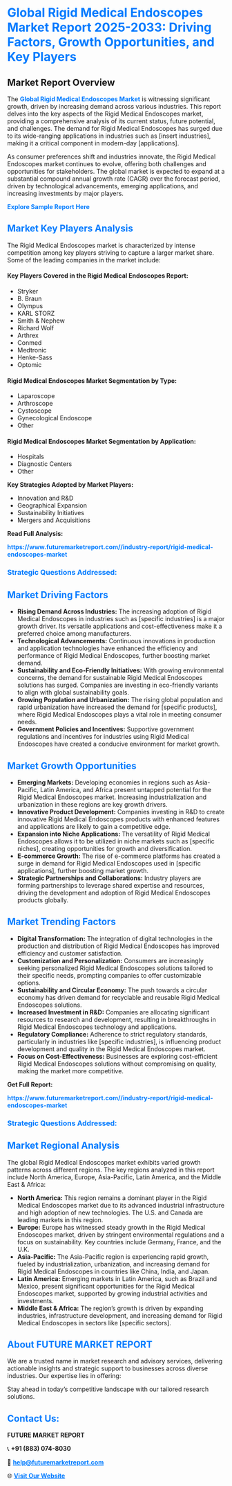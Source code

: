 <h1 style="color: #007BFF;">Global Rigid Medical Endoscopes Market Report 2025-2033: Driving Factors, Growth Opportunities, and Key Players</h1>

<section id="overview">
<h2>Market Report Overview</h2>
<p>The <a href="https://www.futuremarketreport.com//industry-report/rigid-medical-endoscopes-market" style="color: #007BFF; text-decoration: none;"><strong>Global Rigid Medical Endoscopes Market</strong></a> is witnessing significant growth, driven by increasing demand across various industries. This report delves into the key aspects of the Rigid Medical Endoscopes market, providing a comprehensive analysis of its current status, future potential, and challenges. The demand for Rigid Medical Endoscopes has surged due to its wide-ranging applications in industries such as [insert industries], making it a critical component in modern-day [applications].</p>
<p>As consumer preferences shift and industries innovate, the Rigid Medical Endoscopes market continues to evolve, offering both challenges and opportunities for stakeholders. The global market is expected to expand at a substantial compound annual growth rate (CAGR) over the forecast period, driven by technological advancements, emerging applications, and increasing investments by major players.</p>
</section>

<section id="overview">
<p><a href="https://www.futuremarketreport.com//request-sample/reportId=79905" style="color: #007BFF; text-decoration: none;"><strong>Explore Sample Report Here</strong></a></p>
</section>

<section id="key-players">
<h2 style="color: #007BFF;">Market Key Players Analysis</h2>
<p>The Rigid Medical Endoscopes market is characterized by intense competition among key players striving to capture a larger market share. Some of the leading companies in the market include:</p>
<h4>Key Players Covered in the Rigid Medical Endoscopes Report:</h4>
<ul><li>Stryker</li><li>B. Braun</li><li>Olympus</li><li>KARL STORZ</li><li>Smith &amp; Nephew</li><li>Richard Wolf</li><li>Arthrex</li><li>Conmed</li><li>Medtronic</li><li>Henke-Sass</li><li>Optomic</li></ul>
<h4>Rigid Medical Endoscopes Market Segmentation by Type:</h4>
<ul><li>Laparoscope</li><li>Arthroscope</li><li>Cystoscope</li><li>Gynecological Endoscope</li><li>Other</li></ul>

<h4>Rigid Medical Endoscopes Market Segmentation by Application:</h4>
<ul><li>Hospitals</li><li>Diagnostic Centers</li><li>Other</li></ul>
<p><strong>Key Strategies Adopted by Market Players:</strong></p>
<ul>
<li>Innovation and R&D</li>
<li>Geographical Expansion</li>
<li>Sustainability Initiatives</li>
<li>Mergers and Acquisitions</li>
</ul>
</section>

<section>
<p><strong>Read Full Analysis: </strong></p><a href="https://www.futuremarketreport.com//industry-report/rigid-medical-endoscopes-market" style="color: #007BFF; text-decoration: none;"><strong>https://www.futuremarketreport.com//industry-report/rigid-medical-endoscopes-market</strong></a>
<h3 style="color: #007BFF;">Strategic Questions Addressed:</h3>
</section>

<section id="driving-factors">
<h2 style="color: #007BFF;">Market Driving Factors</h2>
<ul>
<li><strong>Rising Demand Across Industries:</strong> The increasing adoption of Rigid Medical Endoscopes in industries such as [specific industries] is a major growth driver. Its versatile applications and cost-effectiveness make it a preferred choice among manufacturers.</li>
<li><strong>Technological Advancements:</strong> Continuous innovations in production and application technologies have enhanced the efficiency and performance of Rigid Medical Endoscopes, further boosting market demand.</li>
<li><strong>Sustainability and Eco-Friendly Initiatives:</strong> With growing environmental concerns, the demand for sustainable Rigid Medical Endoscopes solutions has surged. Companies are investing in eco-friendly variants to align with global sustainability goals.</li>
<li><strong>Growing Population and Urbanization:</strong> The rising global population and rapid urbanization have increased the demand for [specific products], where Rigid Medical Endoscopes plays a vital role in meeting consumer needs.</li>
<li><strong>Government Policies and Incentives:</strong> Supportive government regulations and incentives for industries using Rigid Medical Endoscopes have created a conducive environment for market growth.</li>
</ul>
</section>

<section id="growth-opportunities">
<h2 style="color: #007BFF;">Market Growth Opportunities</h2>
<ul>
<li><strong>Emerging Markets:</strong> Developing economies in regions such as Asia-Pacific, Latin America, and Africa present untapped potential for the Rigid Medical Endoscopes market. Increasing industrialization and urbanization in these regions are key growth drivers.</li>
<li><strong>Innovative Product Development:</strong> Companies investing in R&D to create innovative Rigid Medical Endoscopes products with enhanced features and applications are likely to gain a competitive edge.</li>
<li><strong>Expansion into Niche Applications:</strong> The versatility of Rigid Medical Endoscopes allows it to be utilized in niche markets such as [specific niches], creating opportunities for growth and diversification.</li>
<li><strong>E-commerce Growth:</strong> The rise of e-commerce platforms has created a surge in demand for Rigid Medical Endoscopes used in [specific applications], further boosting market growth.</li>
<li><strong>Strategic Partnerships and Collaborations:</strong> Industry players are forming partnerships to leverage shared expertise and resources, driving the development and adoption of Rigid Medical Endoscopes products globally.</li>
</ul>
</section>

<section id="trending-factors">
<h2 style="color: #007BFF;">Market Trending Factors</h2>
<ul>
<li><strong>Digital Transformation:</strong> The integration of digital technologies in the production and distribution of Rigid Medical Endoscopes has improved efficiency and customer satisfaction.</li>
<li><strong>Customization and Personalization:</strong> Consumers are increasingly seeking personalized Rigid Medical Endoscopes solutions tailored to their specific needs, prompting companies to offer customizable options.</li>
<li><strong>Sustainability and Circular Economy:</strong> The push towards a circular economy has driven demand for recyclable and reusable Rigid Medical Endoscopes solutions.</li>
<li><strong>Increased Investment in R&D:</strong> Companies are allocating significant resources to research and development, resulting in breakthroughs in Rigid Medical Endoscopes technology and applications.</li>
<li><strong>Regulatory Compliance:</strong> Adherence to strict regulatory standards, particularly in industries like [specific industries], is influencing product development and quality in the Rigid Medical Endoscopes market.</li>
<li><strong>Focus on Cost-Effectiveness:</strong> Businesses are exploring cost-efficient Rigid Medical Endoscopes solutions without compromising on quality, making the market more competitive.</li>
</ul>
</section>

<section>
<p><strong>Get Full Report: </strong></p><a href="https://www.futuremarketreport.com//industry-report/rigid-medical-endoscopes-market" style="color: #007BFF; text-decoration: none;"><strong>https://www.futuremarketreport.com//industry-report/rigid-medical-endoscopes-market</strong></a>
<h3 style="color: #007BFF;">Strategic Questions Addressed:</h3>
</section>


<section id="regional-analysis">
<h2 style="color: #007BFF;">Market Regional Analysis</h2>
<p>The global Rigid Medical Endoscopes market exhibits varied growth patterns across different regions. The key regions analyzed in this report include North America, Europe, Asia-Pacific, Latin America, and the Middle East & Africa:</p>
<ul>
<li><strong>North America:</strong> This region remains a dominant player in the Rigid Medical Endoscopes market due to its advanced industrial infrastructure and high adoption of new technologies. The U.S. and Canada are leading markets in this region.</li>
<li><strong>Europe:</strong> Europe has witnessed steady growth in the Rigid Medical Endoscopes market, driven by stringent environmental regulations and a focus on sustainability. Key countries include Germany, France, and the U.K.</li>
<li><strong>Asia-Pacific:</strong> The Asia-Pacific region is experiencing rapid growth, fueled by industrialization, urbanization, and increasing demand for Rigid Medical Endoscopes in countries like China, India, and Japan.</li>
<li><strong>Latin America:</strong> Emerging markets in Latin America, such as Brazil and Mexico, present significant opportunities for the Rigid Medical Endoscopes market, supported by growing industrial activities and investments.</li>
<li><strong>Middle East & Africa:</strong> The region’s growth is driven by expanding industries, infrastructure development, and increasing demand for Rigid Medical Endoscopes in sectors like [specific sectors].</li>
</ul>
</section>

<footer>
<h2 style="color: #007BFF;">About FUTURE MARKET REPORT</h2>
<p>We are a trusted name in market research and advisory services, delivering actionable insights and strategic support to businesses across diverse industries. Our expertise lies in offering:</p>

<p>Stay ahead in today’s competitive landscape with our tailored research solutions.</p>

<h2 style="color: #007BFF;">Contact Us:</h2>
<p><strong>FUTURE MARKET REPORT</strong></p>
<p>📞 <strong>+91 (883) 074-8030</strong></p>
<p>📧 <strong><a href="mailto:help@futuremarketreport.com" style="color: #007BFF;">help@futuremarketreport.com</a></strong></p>
<p>🌐 <strong><a href="https://www.futuremarketreport.com/" style="color: #007BFF;">Visit Our Website</a></strong></p>
</footer>